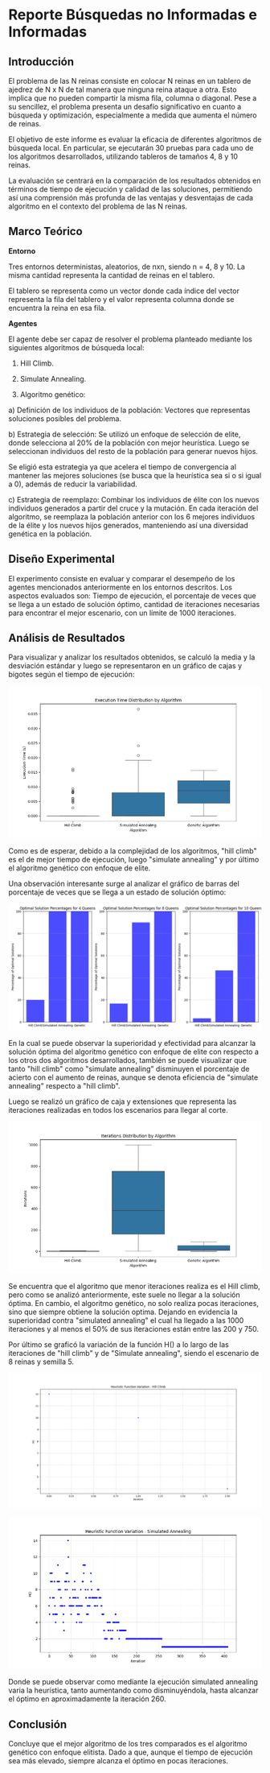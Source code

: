 # Reporte Búsquedas no Informadas e Informadas 

 

## Introducción 

El problema de las N reinas consiste en colocar N reinas en un tablero de ajedrez de N x N de tal manera que ninguna reina ataque a otra. Esto implica que no pueden compartir la misma fila, columna o diagonal. Pese a su sencillez, el problema presenta un desafío significativo en cuanto a búsqueda y optimización, especialmente a medida que aumenta el número de reinas. 

 

El objetivo de este informe es evaluar la eficacia de diferentes algoritmos de búsqueda local. En particular, se ejecutarán 30 pruebas para cada uno de los algoritmos desarrollados, utilizando tableros de tamaños 4, 8 y 10 reinas. 

 

La evaluación se centrará en la comparación de los resultados obtenidos en términos de tiempo de ejecución y calidad de las soluciones, permitiendo así una comprensión más profunda de las ventajas y desventajas de cada algoritmo en el contexto del problema de las N reinas. 

 

## Marco Teórico 

 

**Entorno** 

 

Tres entornos deterministas, aleatorios, de nxn, siendo n = 4, 8 y 10. La misma cantidad representa la cantidad de reinas en el tablero. 

El tablero se representa como un vector donde cada índice del vector representa la fila del tablero y el valor representa columna donde se encuentra la reina en esa fila. 

 

**Agentes** 

 

El agente debe ser capaz de resolver el problema planteado mediante los siguientes algoritmos de búsqueda local: 

1. Hill Climb. 

2. Simulate Annealing. 

3. Algoritmo genético: 

a) Definición de los individuos de la población: Vectores que representas soluciones posibles del problema. 

b) Estrategia de selección: Se utilizó un enfoque de selección de elite, donde selecciona al 20% de la población con mejor heurística. Luego se seleccionan individuos del resto de la población para generar nuevos hijos. 

Se eligió esta estrategia ya que acelera el tiempo de convergencia al mantener las mejores soluciones (se busca que la heurística sea si o si igual a 0), además de reducir la variabilidad.  

c) Estrategia de reemplazo: Combinar los individuos de élite con los nuevos individuos generados a partir del cruce y la mutación. En cada iteración del algoritmo, se reemplaza la población anterior con los 6 mejores individuos de la élite y los nuevos hijos generados, manteniendo así una diversidad genética en la población. 

 

## Diseño Experimental 

 

El experimento consiste en evaluar y comparar el desempeño de los agentes mencionados anteriormente en los entornos descritos. Los aspectos evaluados son: Tiempo de ejecución, el porcentaje de veces que se llega a un estado de solución óptimo, cantidad de iteraciones necesarias para encontrar el mejor escenario, con un límite de 1000 iteraciones. 

 

## Análisis de Resultados 

 

Para visualizar y analizar los resultados obtenidos, se calculó la media y la desviación estándar y luego se representaron en un gráfico de cajas y bigotes según el tiempo de ejecución: 

 

![Caja y bigotes tiempo de ejecución](images/execution_time_boxplot.png)   

 

Como es de esperar, debido a la complejidad de los algoritmos, "hill climb" es el de mejor tiempo de ejecución, luego "simulate annealing" y por último el algoritmo genético con enfoque de elite. 

 

Una observación interesante surge al analizar el gráfico de barras del porcentaje de veces que se llega a un estado de solución óptimo: 

 

![Gráfico de barras porcentaje de soluciones optimas](images/optimal_solution_percentage_bar_plots.png) 

 

En la cual se puede observar la superioridad y efectividad para alcanzar la solución óptima del algoritmo genético con enfoque de elite con respecto a los otros dos algoritmos desarrollados, también se puede visualizar que tanto "hill climb" como "simulate annealing" disminuyen el porcentaje de acierto con el aumento de reinas, aunque se denota eficiencia de "simulate annealing" respecto a "hill climb". 

 

Luego se realizó un gráfico de caja y extensiones que representa las iteraciones realizadas en todos los escenarios para llegar al corte. 

 

![Caja y bigotes cantidad de iteraciones](images/iterations_boxplot.png) 

 

Se encuentra que el algoritmo que menor iteraciones realiza es el Hill climb, pero como se analizó anteriormente, este suele no llegar a la solución óptima. En cambio, el algoritmo genético, no solo realiza pocas iteraciones, sino que siempre obtiene la solución optima. Dejando en evidencia la superioridad contra "simulated annealing" el cual ha llegado a las 1000 iteraciones y al menos el 50% de sus iteraciones están entre las 200 y 750. 

 

Por último se graficó la variación de la función H() a lo largo de las iteraciones de "hill climb" y de "Simulate annealing", siendo el escenario de 8 reinas y semilla 5. 

 

![Variación de la heuristica hill climb](<images/Hill Climb_heuristic_variation.png>) 

 

![Variación de la heuristica simulated annealing](<images/Simulated Annealing_heuristic_variation.png>) 

 

Donde se puede observar como mediante la ejecución simulated annealing varia la heurística, tanto aumentando como disminuyéndola, hasta alcanzar el óptimo en aproximadamente la iteración 260. 

 

## Conclusión 

Concluye que el mejor algoritmo de los tres comparados es el algoritmo genético con enfoque elitista. Dado a que, aunque el tiempo de ejecución sea más elevado, siempre alcanza el óptimo en pocas iteraciones. 

 

 